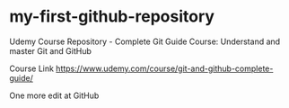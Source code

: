 # my-first-github-repository
Udemy Course Repository - Complete Git Guide Course: Understand and master Git and GitHub

Course Link
https://www.udemy.com/course/git-and-github-complete-guide/

One more edit at GitHub
